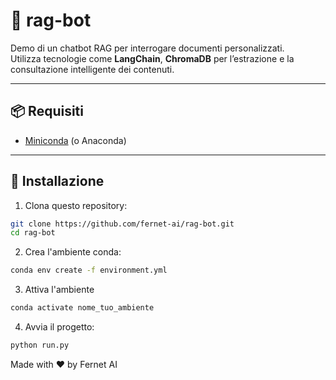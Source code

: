# 🤖 rag-bot

Demo di un chatbot RAG per interrogare documenti personalizzati.  
Utilizza tecnologie come **LangChain**, **ChromaDB** per l’estrazione e la consultazione intelligente dei contenuti.

---

## 📦 Requisiti

- [Miniconda](https://docs.conda.io/en/latest/miniconda.html) (o Anaconda)

---

## 🚀 Installazione

1. Clona questo repository:

```bash
git clone https://github.com/fernet-ai/rag-bot.git
cd rag-bot
```

2. Crea l'ambiente conda:
```bash
conda env create -f environment.yml
```

3. Attiva l'ambiente
```bash
conda activate nome_tuo_ambiente
```

4. Avvia il progetto:
```bash
python run.py
```


Made with ❤️ by Fernet AI
